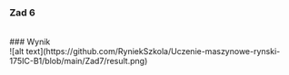 ### Zad 6
<br/>
### Wynik <br/>
![alt text](https://github.com/RyniekSzkola/Uczenie-maszynowe-rynski-175IC-B1/blob/main/Zad7/result.png)
